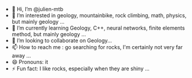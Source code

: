 - 👋 Hi, I’m @julien-mtb
- 👀 I’m interested in geology, mountainbike, rock climbing, math, physics, but mainly geology ...
- 🌱 I’m currently learning Geology, C++, neural networks, finite elements method, but mainly geology ...
- 💞️ I’m looking to collaborate on Geology...
- 📫 How to reach me : go searching for rocks, I'm certainly not very far away ...
- 😄 Pronouns: it
- ⚡ Fun fact: I like rocks, especially when they are shiny ...

<!---
julien-mtb/julien-mtb is a ✨ special ✨ repository because its `README.md` (this file) appears on your GitHub profile.
You can click the Preview link to take a look at your changes.
--->
